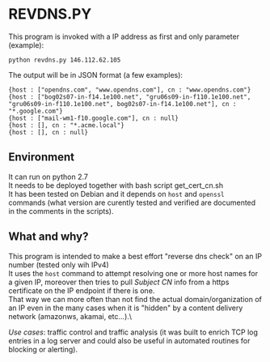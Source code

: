 # REVDNS.PY

This program is invoked with a IP address as first and only parameter (example):
```
python revdns.py 146.112.62.105
```
The output will be in JSON format (a few examples):
```
{host : ["opendns.com", "www.opendns.com"], cn : "www.opendns.com"}
{host : ["bog02s07-in-f14.1e100.net", "gru06s09-in-f110.1e100.net", "gru06s09-in-f110.1e100.net", bog02s07-in-f14.1e100.net"], cn : "*.google.com"}
{host : ["mail-wm1-f10.google.com"], cn : null}
{host : [], cn : "*.acme.local"}
{host : [], cn : null}
```

## Environment
It can run on python 2.7\
It needs to be deployed together with bash script get_cert_cn.sh\
It has been tested on Debian and it depends on `host` and `openssl` commands (what version are curently tested and verified are documented in the comments in the scripts). 


## What and why?
This program is intended to make a best effort "reverse dns check" on an IP number (tested only wih IPv4)\
It uses the `host` command to attempt resolving one or more host names for a given IP,  moreover then tries to pull *Subject CN* info from a https certificate on the IP endpoint if there is one.\
That way we can more often than not find the actual domain/organization of an IP even in the many cases when it is "hidden" by a content delivery network (amazonws, akamai, etc...).\

*Use cases*: traffic control and traffic analysis (it was built to enrich TCP log entries in a log server and could also be useful in automated routines for blocking or alerting).

